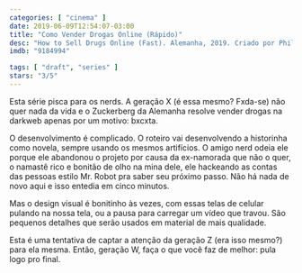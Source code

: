 ```yaml
---
categories: [ "cinema" ]
date: 2019-06-09T12:54:07-03:00
title: "Como Vender Drogas Online (Rápido)"
desc: "How to Sell Drugs Online (Fast). Alemanha, 2019. Criado por Philipp Käßbohrer, Matthias Murmann, com Maximilian Mundt, Danilo Kamber, Lena Klenke."
imdb: "9184994"

tags: [ "draft", "series" ]
stars: "3/5"
---
```

Esta série pisca para os nerds. A geração X (é essa mesmo? Fxda-se) não quer nada da vida e o Zuckerberg da Alemanha resolve vender drogas na darkweb apenas por um motivo: bxcxta.

O desenvolvimento é complicado. O roteiro vai desenvolvendo a historinha como novela, sempre usando os mesmos artifícios. O amigo nerd odeia ele porque ele abandonou o projeto por causa da ex-namorada que não o quer, o namastê rico e bonitão de olho na mina dele, ele hackeando as contas das pessoas estilo Mr. Robot pra saber seu próximo passo. Não há nada de novo aqui e isso entedia em cinco minutos.

Mas o design visual é bonitinho às vezes, com essas telas de celular pulando na nossa tela, ou a pausa para carregar um vídeo que travou. São pequenos detalhes que serão usados em material de mais qualidade.

Esta é uma tentativa de captar a atenção da geração Z (era isso mesmo?) para ela mesma. Então, geração W, faça o que você faz de melhor: pula logo pro final.
